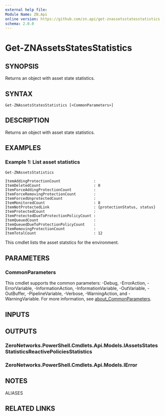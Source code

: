 ```yaml
---
external help file:
Module Name: ZN.Api
online version: https://github.com/zn.api/get-znassetsstatesstatistics
schema: 2.0.0
---
```


# Get-ZNAssetsStatesStatistics

## SYNOPSIS
Returns an object with asset state statistics.

## SYNTAX

```
Get-ZNAssetsStatesStatistics [<CommonParameters>]
```

## DESCRIPTION
Returns an object with asset state statistics.

## EXAMPLES

### Example 1: List asset statistics
```powershell
Get-ZNAssetsStatistics 
```

```output
ItemAddingProtectionCount               : 
ItemDeletedCount                        : 0
ItemForceAddingProtectionCount          : 
ItemForceRemovingProtectionCount        : 
ItemForcedUnprotectedCount              : 
ItemMonitoredCount                      : 8
ItemNotProtectedLink                    : {protectionStatus, status}
ItemProtectedCount                      : 
ItemProtectedDueToProtectionPolicyCount : 
ItemQueuedCount                         : 
ItemQueuedDueToProtectionPolicyCount    : 
ItemRemovingProtectionCount             : 
ItemTotalCount                          : 12
```

This cmdlet lists the asset statstics for the environment.

## PARAMETERS

### CommonParameters
This cmdlet supports the common parameters: -Debug, -ErrorAction, -ErrorVariable, -InformationAction, -InformationVariable, -OutVariable, -OutBuffer, -PipelineVariable, -Verbose, -WarningAction, and -WarningVariable. For more information, see [about_CommonParameters](http://go.microsoft.com/fwlink/?LinkID=113216).

## INPUTS

## OUTPUTS

### ZeroNetworks.PowerShell.Cmdlets.Api.Models.IAssetsStatesStatisticsReactivePoliciesStatistics

### ZeroNetworks.PowerShell.Cmdlets.Api.Models.IError

## NOTES

ALIASES

## RELATED LINKS


